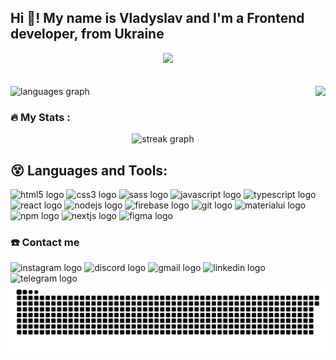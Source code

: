 <h2 align="left">Hi 👋! My name is Vladyslav and I'm a Frontend developer, from Ukraine</h2>



<div align="center">
  <img height="150" src="https://camo.githubusercontent.com/62da68eb62b1e5f175f7d1f0191dd89a653d7908feb22d37d4a0ab07365d6791/68747470733a2f2f6d656469612e67697068792e636f6d2f6d656469612f4d3967624264396e6244724f5475314d71782f67697068792e676966"  />
</div>
<br>
<br>
  <img src="https://github-readme-stats.vercel.app/api/top-langs?username=whatislove-zh&locale=en&hide_title=false&layout=compact&card_width=320&langs_count=5&theme=dracula&hide_border=false" height="150" alt="languages graph"  />

<img align="right" height="150" src="https://i.imgflip.com/65efzo.gif"  />
<div></div>




<h3 align="left">🔥   My Stats :</h3>



<div align="center">
  <img src="https://streak-stats.demolab.com?user=whatislove-zh&locale=en&mode=daily&theme=dark&hide_border=false&border_radius=5&order=3" height="220" alt="streak graph"  />
</div>



## :dizzy_face: Languages and Tools:

<div align="left">
  <img src="https://cdn.jsdelivr.net/gh/devicons/devicon/icons/html5/html5-original.svg" height="30" alt="html5 logo"  />
  
  <img src="https://cdn.jsdelivr.net/gh/devicons/devicon/icons/css3/css3-original.svg" height="30" alt="css3 logo"  />
  
  <img src="https://cdn.jsdelivr.net/gh/devicons/devicon/icons/sass/sass-original.svg" height="30" alt="sass logo"  />
  
  <img src="https://cdn.jsdelivr.net/gh/devicons/devicon/icons/javascript/javascript-original.svg" height="30" alt="javascript logo"  />
  
  <img src="https://cdn.jsdelivr.net/gh/devicons/devicon/icons/typescript/typescript-original.svg" height="30" alt="typescript logo"  />
  
  <img src="https://cdn.jsdelivr.net/gh/devicons/devicon/icons/react/react-original.svg" height="30" alt="react logo"  />
  
  <img src="https://cdn.jsdelivr.net/gh/devicons/devicon/icons/nodejs/nodejs-original.svg" height="30" alt="nodejs logo"  />
  
  <img src="https://cdn.jsdelivr.net/gh/devicons/devicon/icons/firebase/firebase-plain.svg" height="30" alt="firebase logo"  />
  
  <img src="https://cdn.jsdelivr.net/gh/devicons/devicon/icons/git/git-original.svg" height="30" alt="git logo"  />
  
  <img src="https://cdn.jsdelivr.net/gh/devicons/devicon/icons/materialui/materialui-original.svg" height="30" alt="materialui logo"  />
  
  <img src="https://cdn.jsdelivr.net/gh/devicons/devicon/icons/npm/npm-original-wordmark.svg" height="30" alt="npm logo"  />
  
  <img src="https://cdn.jsdelivr.net/gh/devicons/devicon/icons/nextjs/nextjs-original.svg" height="30" alt="nextjs logo"  />
  
  <img src="https://cdn.jsdelivr.net/gh/devicons/devicon/icons/figma/figma-original.svg" height="30" alt="figma logo"  />
</div>

### :phone: Contact me

<div align="left">
  <img src="https://img.shields.io/static/v1?message=Instagram&logo=instagram&label=&color=E4405F&logoColor=white&labelColor=&style=for-the-badge" height="35" alt="instagram logo"  />
  <img src="https://img.shields.io/static/v1?message=Discord&logo=discord&label=&color=7289DA&logoColor=white&labelColor=&style=for-the-badge" height="35" alt="discord logo"  />
  <img src="https://img.shields.io/static/v1?message=Gmail&logo=gmail&label=&color=D14836&logoColor=white&labelColor=&style=for-the-badge" height="35" alt="gmail logo"  />
  <img src="https://img.shields.io/static/v1?message=LinkedIn&logo=linkedin&label=&color=0077B5&logoColor=white&labelColor=&style=for-the-badge" height="35" alt="linkedin logo"  />
  <img src="https://img.shields.io/static/v1?message=Telegram&logo=telegram&label=&color=2CA5E0&logoColor=white&labelColor=&style=for-the-badge" height="35" alt="telegram logo"  />
</div>

<img src="./snake.svg" />
